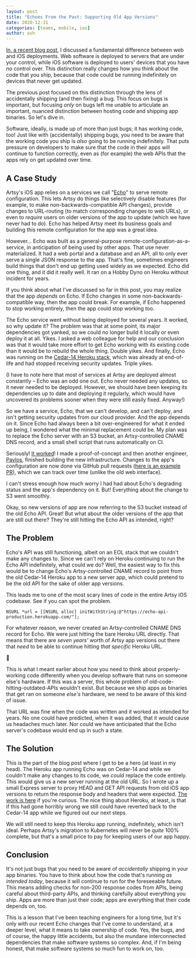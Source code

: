 ```yaml
---
layout: post
title: "Echoes From the Past: Supporting Old App Versions"
date: 2020-12-31
categories: [teams, mobile, ios]
author: ash
---
```


[In, a recent blog post](https://artsy.github.io/blog/2020/03/02/ios-deploys-super-weird-totally-normal/), I
discussed a fundamental difference between web and iOS deployments. Web software is deployed to servers that are
under your control, while iOS software is deployed to users' devices that you have _no_ control over. This
distinction really changes how you think about the code that you ship, because that code could be running
indefinitely on devices that never get updated.

The previous post focused on this distinction through the lens of accidentally shipping (and then fixing) a bug.
This focus on bugs is important, but focusing _only_ on bugs left me unable to articulate an important, nuanced
distinction between hosting code and shipping app binaries. So let's dive in.

<!-- more -->

Software, ideally, is made up of more than just bugs; it has working code, too! Just like with (accidentally)
shipping bugs, you need to be aware that the working code you ship is _also_ going to be running indefinitely. That
puts pressure on developers to make sure that the code in their apps will continue to function correctly, even as
(for example) the web APIs that the apps rely on get updated over time.

## A Case Study

Artsy's iOS app relies on a services we call "[Echo](https://github.com/artsy/echo)" to serve remote configuration.
This lets Artsy do things like selectively disable features (for example, to make non-backwards-compatible API
changes), provide changes to URL-routing (to match corresponding changes to web URLs), or even to _require_ users
on older versions of the app to update (which we have never had to do). Echo has helped Artsy meet its business
goals and building this remote configuration for the app was a great idea.

However... Echo was built as a general-purpose remote-configuration-as-a-service, in anticipation of being used by
other apps. That use never materialized. It had a web portal and a database and an API, all to only ever serve a
single JSON response to the app. That's fine, sometimes engineers build things that don't end up getting used
widely as we expected. Echo did one thing, and it did it really well. It ran on a Hobby Dyno on Heroku without
incident for years.

If you think about what I've discussed so far in this post, you may realize that the app _depends_ on Echo. If Echo
changes in some non-backwards-compatible way, then the app could break. For example, if Echo happened to stop
working entirely, then the app could stop working too.

The Echo service went without being deployed for several years. It worked, so why update it? The problem was that
at some point, its major dependencies got yanked, so we could no longer build it locally or even deploy it at all.
Yikes. I asked a web colleague for help and our conclusion was that it would take more effort to get Echo working
with its existing code than it would be to rebuild the whole thing. Double yikes. And finally, Echo was running on
the [Cedar-14 Heroku stack](https://devcenter.heroku.com/articles/cedar-14-stack), which was already at end-of-life
and had stopped receiving security updates. Triple yikes.

(I have to note here that most of services at Artsy are deployed almost constantly – Echo was an odd one out. Echo
never needed any updates, so it never needed to be deployed. However, we should have been keeping its dependencies
up to date and deploying it regularly, which would have uncovered its problems sooner when they were still easily
fixed. Anyway!)

So we have a service, Echo, that we can't develop, and can't deploy, and isn't getting security updates from our
cloud provider. And the app depends on it. Since Echo had always been a bit over-engineered for what it ended up
being, I wondered what the minimal replacement could be. My plan was to replace the Echo server with an S3 bucket,
an Artsy-controlled CNAME DNS record, and a small shell script that runs automatically on CI.

Seriously! [It worked](https://github.com/artsy/echo/pull/39)! I made a proof-of-concept and then another engineer,
[Pavlos](https://github.com/pvinis), finished building the new infrastructure. Changes to the app's configuration
are now done via GitHub pull requests ([here is an example PR](https://github.com/artsy/echo/pull/63)), which we
can track over time (unlike the old web interface).

I can't stress enough how much worry I had had about Echo's degrading status and the app's dependency on it. But!
Everything about the change to S3 went smoothly.

Okay, so new versions of app are now referring to the S3 bucket instead of the old Echo API. Great! But what about
the older versions of the app that are still out there? They're still hitting the Echo API as intended, right?

## The Problem

Echo's API was still functioning, albeit on an EOL stack that we couldn't make any changes to. Since we can't rely
on Heroku continuing to run the Echo API indefinitely, what could we do? Well, the easiest way to fix this would be
to change Echo's Artsy-controlled CNAME record to point from the old Cedar-14 Heroku app to a new server app, which
could pretend to be the old API for the sake of older app versions.

This leads me to one of the most scary lines of code in the entire Artsy iOS codebase. See if you can spot the
problem.

```objc
NSURL *url = [[NSURL alloc] initWithString:@"https://echo-api-production.herokuapp.com/"];
```

For whatever reason, we never created an Artsy-controlled CNAME DNS record for Echo. We were just hitting the bare
Heroku URL directly. That means that there are _seven years'_ worth of Artsy app versions out there that _need_ to
be able to continue hitting _that specific_ Heroku URL.

😬

This is what I meant earlier about how you need to think about properly-working code differently when you develop
software that runs on someone else's hardware. If this was a server, this whole problem of
old-code-hitting-outdated-APIs wouldn't exist. But because we ship apps as binaries that get ran on someone
_else's_ hardware, we need to be aware of this kind of issue.

That URL was fine when the code was written and it worked as intended for years. No one could have predicted, when
it was added, that it would cause us headaches much later. Nor could we have anticipated that the Echo server's
codebase would end up in such a state.

## The Solution

This is the part of the blog post where I get to be a hero (at least in my head). The Heroku app running Echo was
on Cedar-14 and while we couldn't make any changes to its code, we _could_ replace the code entirely. This would
give us a new server running at the old URL. So I wrote up a small Express server to proxy HEAD and GET API
requests from old iOS app versions to return the response body and headers that were expected.
[The work is here](https://github.com/artsy/echo/pull/59#) if you're curious. The nice thing about Heroku, at
least, is that if this had gone horribly wrong we still could have reverted back to the Cedar-14 app while we
figured out our next steps.

We will still need to keep this Heroku app running, indefinitely, which isn't ideal. Perhaps Artsy's migration to
Kubernetes will never be _quite_ 100% complete, but that's a small price to pay for keeping users of our app happy.

## Conclusion

It's not just bugs that you need to be aware of _accidentally_ shipping in your app binaries. You have to think
about how the code that's running _as intended today_, because it will continue to run for the foreseeable future.
This means adding checks for non-200 response codes from APIs, being careful about third-party APIs, and thinking
carefully about everything you ship. Apps are more than just their code; apps are everything that their code
depends on, too.

This is a lesson that I've been teaching engineers for a long time, but it's only with our recent Echo changes that
I've come to understand, at a deeper level, what it means to take ownership of code. Yes, the bugs, and of course,
the happy little accidents, but also the mundane interconnected dependencies that make software systems so complex.
And, if I'm being honest, that make software systems so much fun to work on, too.
